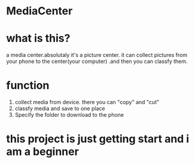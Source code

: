 # MediaCenter
 
# what is this?

a media center.absolutaly it's a picture center. it can collect pictures from your phone to the center(your computer) .and then you can classfy them.

# function
1. collect media from device. there you can "copy" and "cut"
2. classfy media and save to one place
3. Specify the folder to download to the phone

# this project is just getting start and i am a beginner